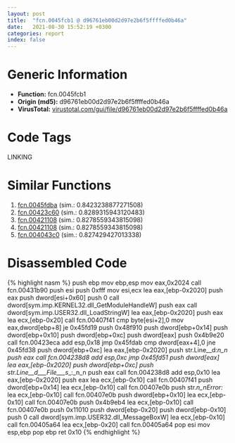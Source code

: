 ```yaml
---
layout: post
title:  "fcn.0045fcb1 @ d96761eb00d2d97e2b6f5ffffed0b46a"
date:   2021-08-30 15:52:19 +0300
categories: report
index: false
---
```


# Generic Information
- **Function:** fcn.0045fcb1
- **Origin (md5):** d96761eb00d2d97e2b6f5ffffed0b46a
- **VirusTotal:** [virustotal.com/gui/file/d96761eb00d2d97e2b6f5ffffed0b46a][virustotal_ref]

# Code Tags
<span class="tag" id="LINKING">LINKING</span>


# Similar Functions

1. [fcn.0045fdba][similar_1_ref] (sim.: 0.8423238877271508)
2. [fcn.00423c60][similar_2_ref] (sim.: 0.8289315943120483)
3. [fcn.00421108][similar_3_ref] (sim.: 0.8278559343815098)
4. [fcn.00421108][similar_4_ref] (sim.: 0.8278559343815098)
5. [fcn.004043c0][similar_5_ref] (sim.: 0.827429427013338)


# Disassembled Code

{% highlight nasm %}
push ebp
mov ebp,esp
mov eax,0x2024
call fcn.00431b90
push esi
push 0xfff
mov esi,ecx
lea eax,[ebp-0x2020]
push eax
push dword[esi+0x60]
push 0
call dword[sym.imp.KERNEL32.dll_GetModuleHandleW]
push eax
call dword[sym.imp.USER32.dll_LoadStringW]
lea eax,[ebp-0x2020]
push eax
lea ecx,[ebp-0x20]
call fcn.00407f41
cmp byte[esi+2],0
mov eax,dword[ebp+8]
je 0x45fd19
push 0x48f910
push dword[ebp+0x14]
push dword[ebp+0x10]
push dword[ebp+0xc]
push dword[eax]
push 0x4b9e20
call fcn.00423eca
add esp,0x18
jmp 0x45fdab
cmp dword[eax+4],0
jne 0x45fd38
push dword[ebp+0xc]
lea eax,[ebp-0x2020]
push str.Line__d:_n_n
push eax
call fcn.004238d8
add esp,0xc
jmp 0x45fd51
push dword[eax]
lea eax,[ebp-0x2020]
push dword[ebp+0xc]
push str.Line__d___File___s__:_n_n
push eax
call fcn.004238d8
add esp,0x10
lea eax,[ebp-0x2020]
push eax
lea ecx,[ebp-0x10]
call fcn.00407f41
push dword[ebp+0x14]
lea ecx,[ebp-0x10]
call fcn.00407e0b
push str._n_nError:_
lea ecx,[ebp-0x10]
call fcn.00407e0b
push dword[ebp+0x10]
lea ecx,[ebp-0x10]
call fcn.00407e0b
push 0x4b9eb4
lea ecx,[ebp-0x10]
call fcn.00407e0b
push 0x11010
push dword[ebp-0x20]
push dword[ebp-0x10]
push 0
call dword[sym.imp.USER32.dll_MessageBoxW]
lea ecx,[ebp-0x10]
call fcn.00405a64
lea ecx,[ebp-0x20]
call fcn.00405a64
pop esi
mov esp,ebp
pop ebp
ret 0x10
{% endhighlight %}


[similar_1_ref]: /report/fcn.0045fdba@d96761eb00d2d97e2b6f5ffffed0b46a
[similar_2_ref]: /report/fcn.00423c60@3b2d901eaca41ce14deca6a48c0c801a
[similar_3_ref]: /report/fcn.00421108@ba5ec83721de3ca10b3c9583f3b2c6a1
[similar_4_ref]: /report/fcn.00421108@53687e619dcac7d709f306d061d8daeb
[similar_5_ref]: /report/fcn.004043c0@ca482108b30ec675315f128a8f4fc7af
[virustotal_ref]: https://www.virustotal.com/gui/file/d96761eb00d2d97e2b6f5ffffed0b46a